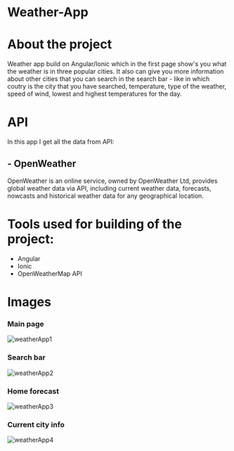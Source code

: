 # **Weather-App**

# **About the project**

Weather app build on Angular/Ionic which in the first page show's you what the weather is in three popular cities. It also can give you more information about other cities that you can search in the search bar - like in which coutry is the city that you have searched, temperature, type of the weather, speed of wind, lowest and highest temperatures for the day.

# **API**

In this app I get all the data from API:

## - OpenWeather

OpenWeather is an online service, owned by OpenWeather Ltd, provides global weather data via API, including current weather data, forecasts, nowcasts and historical weather data for any geographical location.

# **Tools used for building of the project:**

- Angular
- Ionic
- OpenWeatherMap API

# **Images**

### Main page
![weatherApp1](https://user-images.githubusercontent.com/102145791/216786285-0ec2fd11-2474-4441-933d-7f268acb96bc.jpg)

### Search bar
![weatherApp2](https://user-images.githubusercontent.com/102145791/216786385-e5dab0b5-129f-49a4-90e9-4c7f405009be.jpg)

### Home forecast
![weatherApp3](https://user-images.githubusercontent.com/102145791/216786415-1686dc37-e09b-438a-b9b9-5a502bb26457.jpg)

### Current city info
![weatherApp4](https://user-images.githubusercontent.com/102145791/216786433-469009b8-1cab-458d-b602-62723ec9ce4b.jpg)
